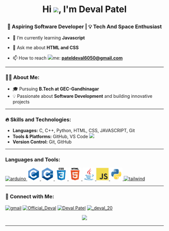 
<!-- Profile Header -->
<h1 align="center"> 
  <p align="center">Hi
  <img src="https://user-images.githubusercontent.com/74038190/214644152-52f47eb3-5e31-4f47-8758-05c9468d5596.gif" width="40" />, I'm Deval Patel</h1></p>
<h3 align="center">🚀 Aspiring Software Developer | 💡 Tech And Space Enthusiast </h3>


- 🌱 I’m currently learning **Javascript**

- 💬 Ask me about **HTML and CSS**

- 📫 How to reach 
<img src="https://user-images.githubusercontent.com/74038190/214644145-264f4759-7633-441e-9d67-d8dda9d50d26.gif" width="50" />me: **pateldeval6050@gmail.com**


---

### 👨‍💻 **About Me:**

- 🎓 Pursuing **B.Tech at GEC-Gandhinagar**      
- 💡 Passionate about **Software Development** and building innovative projects  

---

### 🔥 **Skills and Technologies:**

- **Languages:**  C,  C++,  Python,  HTML,  CSS,  JAVASCRIPT,  Git 
- **Tools & Platforms:** GitHub, VS Code <img src="https://user-images.githubusercontent.com/74038190/212257465-7ce8d493-cac5-494e-982a-5a9deb852c4b.gif" width="20" />
- **Version Control:** Git, GitHub

---

<h3 align="left">Languages and Tools:</h3>

<p align="left"> <a href="https://www.arduino.cc/" target="_blank" rel="noreferrer">
<img src="https://cdn.worldvectorlogo.com/logos/arduino-1.svg" alt="arduino" width="40" height="40"/> </a> <a href="https://www.blender.org/" target="_blank" rel="noreferrer"> 
<a href="https://www.cprogramming.com/" target="_blank" rel="noreferrer">
<img src="https://raw.githubusercontent.com/devicons/devicon/master/icons/c/c-original.svg" alt="c" width="40" height="40"/> </a> <a href="https://www.w3schools.com/cpp/" target="_blank" rel="noreferrer">
<img src="https://raw.githubusercontent.com/devicons/devicon/master/icons/cplusplus/cplusplus-original.svg" alt="cplusplus" width="40" height="40"/> </a> <a href="https://www.w3schools.com/css/" target="_blank" rel="noreferrer">
<img src="https://raw.githubusercontent.com/devicons/devicon/master/icons/css3/css3-original-wordmark.svg" alt="css3" width="40" height="40"/> </a>  
<a href="https://www.w3.org/html/" target="_blank" rel="noreferrer"> <img src="https://raw.githubusercontent.com/devicons/devicon/master/icons/html5/html5-original-wordmark.svg" alt="html5" width="40" height="40"/> </a> <a href="https://www.java.com" target="_blank" rel="noreferrer">
<img src="https://raw.githubusercontent.com/devicons/devicon/master/icons/java/java-original.svg" alt="java" width="40" height="40"/> </a> <a href="https://developer.mozilla.org/en-US/docs/Web/JavaScript" target="_blank" rel="noreferrer"> 
<img src="https://raw.githubusercontent.com/devicons/devicon/master/icons/javascript/javascript-original.svg" alt="javascript" width="40" height="40"/> </a>
<a href="https://www.python.org" target="_blank" rel="noreferrer">
<img src="https://raw.githubusercontent.com/devicons/devicon/master/icons/python/python-original.svg" alt="python" width="40" height="40"/> </a> <a href="https://tailwindcss.com/" target="_blank" rel="noreferrer"> 
<img src="https://www.vectorlogo.zone/logos/tailwindcss/tailwindcss-icon.svg" alt="tailwind" width="40" height="40"/> </a> </p>
  
---
### 📢 **Connect with Me:**


<p align="left">
<a href="mailto:pateldeval6050@gmail.com" target="_blank"><img align="center" src="https://static.vecteezy.com/system/resources/thumbnails/016/716/465/small_2x/gmail-icon-free-png.png" alt="gmail" height="50" width="50" /></a>           
<a href="https://X.com/Official_Deval" target="_blank"><img align="center" src="https://imageio.forbes.com/specials-images/imageserve/64f8e481ed69b0d89df9e2c7/Twitter-rebrands-to-X/960x0.png?format=png&width=960" alt="Official_Deval" height="45" width="75" /></a>
<a href="https://linkedin.com/in/deval-patel-27292b307" target="_blank"><img align="center" src="https://raw.githubusercontent.com/rahuldkjain/github-profile-readme-generator/master/src/images/icons/Social/linked-in-alt.svg" alt="Deval Patel" height="40" width="70" /></a>
<a href="https://instagram.com/_deval_20" target="_blank"><img align="center" src="https://raw.githubusercontent.com/rahuldkjain/github-profile-readme-generator/master/src/images/icons/Social/instagram.svg" alt="_deval_20" height="40" width="70" /></a>
</p> 

<p align="center">
  <img src="https://media.giphy.com/media/qgQUggAC3Pfv687qPC/giphy.gif" width="400" />
</p>



---
